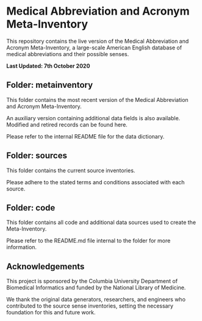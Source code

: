 # Medical Abbreviation and Acronym Meta-Inventory

This repository contains the live version of the Medical Abbreviation and Acronym Meta-Inventory, a large-scale American English database of medical abbreviations and their possible senses.

**Last Updated: 7th October 2020**

## Folder: metainventory

This folder contains the most recent version of the Medical Abbreviation and Acronym Meta-Inventory.

An auxiliary version containing additional data fields is also available. Modified and retired records can be found here.

Please refer to the internal README file for the data dictionary.

## Folder: sources

This folder contains the current source inventories.

Please adhere to the stated terms and conditions associated with each source.

## Folder: code

This folder contains all code and additional data sources used to create the Meta-Inventory.

Please refer to the README.md file internal to the folder for more information.

## Acknowledgements

This project is sponsored by the Columbia University Department of Biomedical Informatics and funded by the National Library of Medicine. 

We thank the original data generators, researchers, and engineers who contributed to the source sense inventories, setting the necessary foundation for this and future work. 